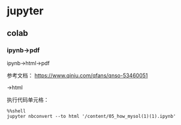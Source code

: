 # jupyter

## colab

### ipynb->pdf

ipynb->html->pdf

参考文档：
https://www.qiniu.com/qfans/qnso-53460051



->html

执行代码单元格：

```
%%shell
jupyter nbconvert --to html '/content/05_how_mysol(1)(1).ipynb'
```

